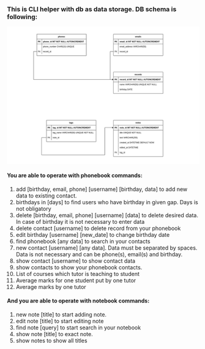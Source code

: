 <h3>This is CLI helper with db as data storage. DB schema is following:</h3>
<img src="./hw9.png">

<h4>You are able to operate with phonebook commands:</h4>
<ol>
    <li>add [birthday, email, phone] [username] [birthday, data] to add new data to existing contact.</li>
    <li>birthdays in [days] to find users who have birthday in given gap. Days is not obligatory</li>
    <li>delete [birthday, email, phone] [username] [data] to delete desired data. In case of birthday it is not necessary to enter data</li>
    <li>delete contact [username] to delete record from your phonebook</li>
    <li>edit birthday [username] [new_date] to change birthday date</li>
    <li>find phonebook [any data] to search in your contacts</li>
    <li>new contact [username] [any data]. Data must be separated by spaces. Data is not necessary and can be phone(s), email(s) and birthday.</li>
    <li>show contact [username] to show contact data</li>
    <li>show contacts to show your phonebook contacts.</li>
    <li>List of courses which tutor is teaching to student</li>
    <li>Average marks for one student put by one tutor</li>
    <li>Average marks by one tutor</li>
</ol>
<h4>And you are able to operate with notebook commands:</h4>
<ol>
    <li>new note [title] to start adding note.</li>
    <li>edit note [title] to start editing note</li>
    <li>find note [query] to start search in your notebook</li>
    <li>show note [title] to exact note.</li>
    <li>show notes to show all titles</li>
</ol>
